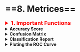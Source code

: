 # ==8. Metrices==

<details><summary style='font-size:18px;color:red'> <b>1. Important Functions<b></summary>
<p>

~~~python
# This function plots the confusion matrices given y_i, y_i_hat.
# NOTE: make sure the predicted labels are NOT probabilities.
# predicted_y =np.argmax(test_predicted_y, axis=1)
# plot_confusion_matrix(y_test, predicted_y+1)
def plot_confusion_matrix(y_test, y_pred):
  C = confusion_matrix(y_test, y_pred)
  A = (((C.T)/(C.sum(axis=1))).T)
  B = (C/C.sum(axis=0))

  liOfMat    = [C, B, A]
  liOfTitles = ['Confusion Matrix', 'Precision Matrix (Column Sum = 1)', 'Recall Matrix (Row sum = 1)']
  labels = [1, 2, 3, 4, 5, 6, 7, 8, 9]  # Change this based on problem.

  # Representing matrices in heatmap format.  
  for i, mat in enumerate(liOfMat):
    plt.figure(figsize=(20, 7))
    sns.heatmap(mat, annot=True, cmap='viridis', fmt='.3f', xticklabels=labels, yticklabels=labels)
    plt.xlabel('Predicted Class')
    plt.ylabel('Original Class')
    plt.title(liOfTitles[i])
    plt.show(
~~~

</p>
</details>


<details><summary> <b>Accuracy Score<b></summary>
<p style="margin: 0">

	accuracy = model.score(y_test, y_pred)
</p>
</details>

<details><summary> <b>Confusion Matrix<b> </summary>
<p style="margin: 0">
1) [Explanation for <b>Confusion Matrix<b>](file:///media/mosaab/Volume/Personal/Development/Courses%20Docs/Data%20Science/10_%20K-Nearest%20Neighbors/1_step-by-step-diabetes-classification-knn-detailed.html#1.-Confusion-Matrix) 
2) [Confusion Matrix Result](file:///media/mosaab/Volume/Personal/Development/Courses%20Docs/Data%20Science/10_%20K-Nearest%20Neighbors/2_KNN%20-%20Full%20Pipeline.html#Confusion-Matrix) 

	pd.crosstab(y_test, y_pred, rownames=['True'], colnames=['Predicted'], margins=True)
	
	# Another way with Background
	pd.crosstab(data.Pclass,data.Survived,margins=True).style.background_gradient(cmap='summer_r')

~~~
from sklearn.metrics import confusion_matrix
sns.heatmap(confusion_matrix(y_test, y_pred), cmap='viridis', annot=True)
~~~
</p>
</details>

<details><summary> <b>Classification Report<b> </summary>
<p style="margin: 0">
1) [Explanation of <b>Classification Report<b>, <b>Precision<b>, <b>Recall<b>, and <b>F1_score<b>.](file:///media/mosaab/Volume/Personal/Development/Courses%20Docs/Data%20Science/10_%20K-Nearest%20Neighbors/1_step-by-step-diabetes-classification-knn-detailed.html#2.-Classification-Report) 
2) [Classification Report (Result)](file:///media/mosaab/Volume/Personal/Development/Courses%20Docs/Data%20Science/10_%20K-Nearest%20Neighbors/2_KNN%20-%20Full%20Pipeline.html#Classification-Report) 
~~~
from sklearn.metrics import classification_report
print(classification_report(y_test, y_pred))
~~~
</p>
</details>

<details><summary> <b>Ploting the ROC Curve<b> </summary>
<p style="margin: 0">
[See the ploting](file:///media/mosaab/Volume/Personal/Development/Courses%20Docs/Data%20Science/10_%20K-Nearest%20Neighbors/2_KNN%20-%20Full%20Pipeline.html#ROC-(Reciever-Operating-Characteristic)-Curve) 
~~~
# Extract the prediction probabilities
y_pred_proba = knn.predict_proba(X_test)[:, 1]

# Calculate the roc_curve
from sklearn.metrics import roc_curve
fpr, tpr, thresholds = roc_curve(y_test, y_pred_proba)

# Generate the plot
plt.plot([0, 1], [0, 1], 'k--')
plt.plot(fpr, tpr, label='knn')
plt.xlabel('fpr')
plt.ylabel('tpr')
plt.title('KNN (n_neighbors = 16) ROC Curve')
~~~
</p>
</details>

<details><summary> <b>ROC Area Under Curve (AUC)<b> </summary>
<p style="margin: 0">
[See the notebook](file:///media/mosaab/Volume/Personal/Development/Courses%20Docs/Data%20Science/10_%20K-Nearest%20Neighbors/2_KNN%20-%20Full%20Pipeline.html#Area-Under-ROC-Curve) 

	from sklearn.metrics import roc_auc_score
	print('{:.2f}'.format(roc_auc_score(y_test, y_pred_proba)*100))

</p>
</details>

- Mean Absolute Error (Regression).
- Mean Squared Error (Regression).
- Square Root Mean Square Error (Regression).
